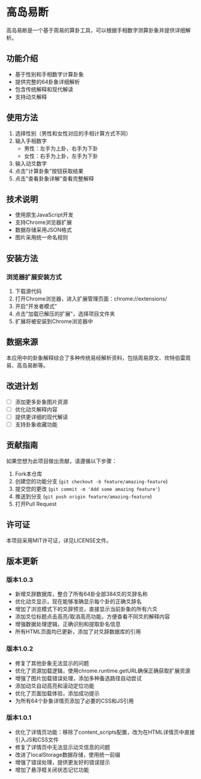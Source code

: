 # 高岛易断

高岛易断是一个基于周易的算卦工具，可以根据手相数字测算卦象并提供详细解析。

## 功能介绍

- 基于性别和手相数字计算卦象
- 提供完整的64卦象详细解析
- 包含传统解释和现代解读
- 支持动爻解释

## 使用方法

1. 选择性别（男性和女性对应的手相计算方式不同）
2. 输入手相数字
   - 男性：左手为上卦，右手为下卦
   - 女性：右手为上卦，左手为下卦
3. 输入动爻数字
4. 点击"计算卦象"按钮获取结果
5. 点击"查看卦象详解"查看完整解释

## 技术说明

- 使用原生JavaScript开发
- 支持Chrome浏览器扩展
- 数据存储采用JSON格式
- 图片采用统一命名规则

## 安装方法

### 浏览器扩展安装方式

1. 下载源代码
2. 打开Chrome浏览器，进入扩展管理页面：chrome://extensions/
3. 开启"开发者模式"
4. 点击"加载已解压的扩展"，选择项目文件夹
5. 扩展将被安装到Chrome浏览器中

## 数据来源

本应用中的卦象解释综合了多种传统易经解析资料，包括周易原文、坎特伯雷周易、高岛易断等。

## 改进计划

- [ ] 添加更多卦象图片资源
- [ ] 优化动爻解释内容
- [ ] 提供更详细的现代解读
- [ ] 支持卦象收藏功能

## 贡献指南

如果您想为此项目做出贡献，请遵循以下步骤：

1. Fork本仓库
2. 创建您的功能分支 (`git checkout -b feature/amazing-feature`)
3. 提交您的更改 (`git commit -m 'Add some amazing feature'`)
4. 推送到分支 (`git push origin feature/amazing-feature`)
5. 打开Pull Request

## 许可证

本项目采用MIT许可证，详见LICENSE文件。

## 版本更新

### 版本1.0.3
- 新增爻辞数据库，整合了所有64卦全部384爻的爻辞名称
- 优化动爻显示，现在能够准确显示每个卦的正确爻辞名
- 增加了浏览模式下的爻辞预览，直接显示当前卦象的所有六爻
- 添加爻位标题点击高亮/取消高亮功能，方便查看不同爻的解释内容
- 增强数据处理逻辑，正确识别和提取卦名信息
- 所有HTML页面均已更新，添加了对爻辞数据库的引用

### 版本1.0.2
- 修复了其他卦象无法显示的问题
- 优化了资源加载逻辑，使用chrome.runtime.getURL确保正确获取扩展资源
- 增强了图片加载错误处理，添加多种备选路径自动尝试
- 添加动爻自动高亮和滚动定位功能
- 优化了页面加载体验，添加成功提示
- 为所有64个卦象详情页添加了必要的CSS和JS引用

### 版本1.0.1
- 优化了详情页功能：移除了content_scripts配置，改为在HTML详情页中直接引入JS和CSS文件
- 修复了详情页中无法显示动爻信息的问题
- 改进了localStorage数据存储，使用统一前缀
- 增强了错误处理，提供更友好的错误提示
- 增加了悬浮框关闭状态记忆功能 